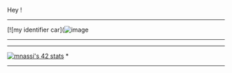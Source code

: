 Hey !

***********************************************************************************************************
[![my identifier car](![image](https://user-images.githubusercontent.com/115360141/211529492-37ee055d-a5d5-4c25-bc6a-62aea2220407.png)
***********************************************************************************************************

***********************************************************************************************************
[![mnassi's 42 stats](https://badge.mediaplus.ma/binary/mnassi)](https://github.com/mnassi/badge42)       *
***********************************************************************************************************

